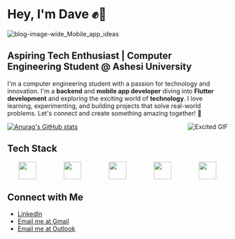 # Hey, I'm Dave ✊😤

![blog-image-wide_Mobile_app_ideas](https://github.com/user-attachments/assets/18db568d-c4be-4341-a1c0-144093342ba5)

## Aspiring Tech Enthusiast | Computer Engineering Student @ Ashesi University
I'm a computer engineering student with a passion for technology and innovation. 
I'm a **backend** and **mobile app developer** diving into **Flutter development** and exploring the exciting world of **technology**.
I love learning, experimenting, and building projects that solve real-world problems. Let's connect and create something amazing together! 🚀

<div style="display: flex; justify-content: space-between; align-items: center; width: 100%;">
  <a href="https://github.com/anuraghazra/github-readme-stats">
    <img src="https://github-readme-stats.vercel.app/api?username=Davematteer" alt="Anurag's GitHub stats">
  </a>
  <img src="https://i.giphy.com/media/v1.Y2lkPTc5MGI3NjExcWs0MWhxNHR2enE3cnNpNm0zNTNlbDFmYnY5b2JjY3d0anFzbDhzcSZlcD12MV9pbnRlcm5hbF9naWZfYnlfaWQmY3Q9Zw/scZPhLqaVOM1qG4lT9/giphy.gif" alt="Excited GIF" style="margin-left: 20px;">
</div>

## Tech Stack

<div style="display: flex; align-items: center; justify-content: space-around;">
  <img src="https://img.shields.io/badge/Go-00ADD8?style=flat&logo=go&logoColor=white" width="40" style="margin-right: 10px;"/>
  <img src="https://upload.wikimedia.org/wikipedia/commons/c/c3/Python-logo-notext.svg" width="40" style="margin-right: 10px;"/>
  <img src="https://upload.wikimedia.org/wikipedia/commons/2/2f/Postgresql_logo_2015.svg" width="40" style="margin-right: 10px;"/>
  <img src="https://upload.wikimedia.org/wikipedia/commons/3/38/SQLite306.svg" width="40" style="margin-right: 10px;"/>
  <img src="https://upload.wikimedia.org/wikipedia/commons/1/17/Flutter_logo_2021.svg" width="40" />
</div>



## Connect with Me
  - [LinkedIn](https://www.linkedin.com/in/david-amenumey-45972932a)
  - [Email me at Gmail](mailto:davematteer@gmail.com)
  - [Email me at Outlook](mailto:david.amenumey@ashesi.edu.gh)

<!---
Davematteer/Davematteer is a ✨ special ✨ repository because its `README.md` (this file) appears on your GitHub profile.
You can click the Preview link to take a look at your changes.
--->
